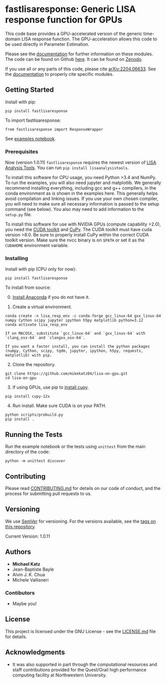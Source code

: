 # fastlisaresponse: Generic LISA response function for GPUs

This code base provides a GPU-accelerated version of the generic time-domain LISA response function. The GPU-acceleration allows this code to be used directly in Parameter Estimation.

Please see the [documentation](https://mikekatz04.github.io/lisa-on-gpu/) for further information on these modules. The code can be found on Github [here](https://github.com/mikekatz04/lisa-on-gpu). It can be found on [Zenodo](https://zenodo.org/records/17162632).

If you use all or any parts of this code, please cite [arXiv:2204.06633](https://arxiv.org/abs/2204.06633). See the [documentation](https://mikekatz04.github.io/lisa-on-gpu/) to properly cite specific modules.


## Getting Started

Install with pip:
```
pip install fastlisaresponse
```
To import fastlisaresponse:

```
from fastlisaresponse import ResponseWrapper
```

See [examples notebook](https://github.com/mikekatz04/lisa-on-gpu/blob/master/examples/fast_LISA_response_tutorial.ipynb).


### Prerequisites

Now (version 1.0.11) `fastlisaresponse` requires the newest version of [LISA Analysis Tools](github.com/mikekatz04/LISAanalysistools). You can run `pip install lisaanalysistools`.

To install this software for CPU usage, you need Python >3.4 and NumPy. To run the examples, you will also need jupyter and matplotlib. We generally recommend installing everything, including gcc and g++ compilers, in the conda environment as is shown in the examples here. This generally helps avoid compilation and linking issues. If you use your own chosen compiler, you will need to make sure all necessary information is passed to the setup command (see below). You also may need to add information to the `setup.py` file.

To install this software for use with NVIDIA GPUs (compute capability >2.0), you need the [CUDA toolkit](https://docs.nvidia.com/cuda/cuda-installation-guide-linux/index.html) and [CuPy](https://cupy.chainer.org/). The CUDA toolkit must have cuda version >8.0. Be sure to properly install CuPy within the correct CUDA toolkit version. Make sure the nvcc binary is on `$PATH` or set it as the `CUDAHOME` environment variable.


### Installing


Install with pip (CPU only for now):
```
pip install fastlisaresponse
```

To install from source:

0) [Install Anaconda](https://docs.anaconda.com/anaconda/install/) if you do not have it.

1) Create a virtual environment.

```
conda create -n lisa_resp_env -c conda-forge gcc_linux-64 gxx_linux-64 numpy Cython scipy jupyter ipython h5py matplotlib python=3.12
conda activate lisa_resp_env
```

    If on MACOSX, substitute `gcc_linux-64` and `gxx_linus-64` with `clang_osx-64` and `clangxx_osx-64`.

    If you want a faster install, you can install the python packages (numpy, Cython, scipy, tqdm, jupyter, ipython, h5py, requests, matplotlib) with pip.

2) Clone the repository.

```
git clone https://github.com/mikekatz04/lisa-on-gpu.git
cd lisa-on-gpu
```

3) If using GPUs, use pip to [install cupy](https://docs-cupy.chainer.org/en/stable/install.html). 

```
pip install cupy-12x
```

4) Run install. Make sure CUDA is on your PATH.

```
python scripts/prebuild.py
pip install .
```

## Running the Tests

Run the example notebook or the tests using `unittest` from the main directory of the code:
```
python -m unittest discover
```

## Contributing

Please read [CONTRIBUTING.md](CONTRIBUTING.md) for details on our code of conduct, and the process for submitting pull requests to us.

## Versioning

We use [SemVer](http://semver.org/) for versioning. For the versions available, see the [tags on this repository](https://github.com/mikekatz04/lisa-on-gpu/tags).

Current Version: 1.0.11

## Authors

* **Michael Katz**
* Jean-Baptiste Bayle
* Alvin J. K. Chua
* Michele Vallisneri

### Contibutors

* Maybe you!

## License

This project is licensed under the GNU License - see the [LICENSE.md](LICENSE.md) file for details.

## Acknowledgments

* It was also supported in part through the computational resources and staff contributions provided for the Quest/Grail high performance computing facility at Northwestern University.
